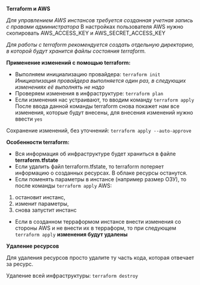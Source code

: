 **Terraform и AWS**

*Для управлением AWS инстансов требуется созданная учетная запись с правами администратора*
В настройках пользователя AWS нужно скопировать AWS_ACCESS_KEY и AWS_SECRET_ACCESS_KEY

*Для работы с terraform рекомендуется создать отдельную директорию, в которой будут хранится файлы состояния terraform.*


**Применение изменений с помощью terraform:**
- Выполняем инициализацию провайдера: `terraform init`
*Инициализация провайдера выполняется один раз, в следующих изменениях её выполнять не надо*
- Проверяем изменения в инфраструктуре: `terraform plan`
- Если изменения нас устраивают, то вводим команду `terraform apply` 
После ввода данной команды terraform снова покажет нам все изменения, которые будут внесены, для внесения изменений нужно ввести `yes`


Сохранение изменений, без уточнений: `terraform apply --auto-approve`



**Особенности terraform:**
- Вся информация об инфраструктуре будет храниться в файле **terraform.tfstate** 
- Если удалить файл terraform.tfstate, то terraform потеряет информацию о созданных ресурсах. В облаке ресурсы останутся.
- Если поменять параметры в инстансе (например размер ОЗУ), то после команды `terraform apply` AWS:
 1) остановит инстанс, 
 2) изменит параметры, 
 3) снова запустит инстанс
 
- Если в созданном терраформом инстансе внести изменения со стороны AWS и не внести их в терраформ, то при следующем `terraform apply` **изменения будут удалены**



**Удаление ресурсов**

Для удаления ресурсов просто удалите ту часть кода, которая отвечает за ресурс.

Удаление всей инфраструктуры: `terraform destroy`
